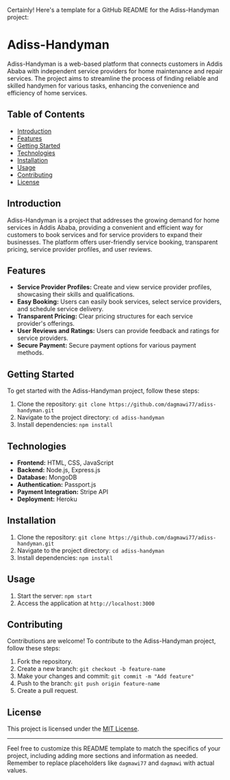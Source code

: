 Certainly! Here's a template for a GitHub README for the Adiss-Handyman project:

# Adiss-Handyman

Adiss-Handyman is a web-based platform that connects customers in Addis Ababa with independent service providers for home maintenance and repair services. The project aims to streamline the process of finding reliable and skilled handymen for various tasks, enhancing the convenience and efficiency of home services.

## Table of Contents

- [Introduction](#introduction)
- [Features](#features)
- [Getting Started](#getting-started)
- [Technologies](#technologies)
- [Installation](#installation)
- [Usage](#usage)
- [Contributing](#contributing)
- [License](#license)

## Introduction

Adiss-Handyman is a project that addresses the growing demand for home services in Addis Ababa, providing a convenient and efficient way for customers to book services and for service providers to expand their businesses. The platform offers user-friendly service booking, transparent pricing, service provider profiles, and user reviews.

## Features

- **Service Provider Profiles:** Create and view service provider profiles, showcasing their skills and qualifications.
- **Easy Booking:** Users can easily book services, select service providers, and schedule service delivery.
- **Transparent Pricing:** Clear pricing structures for each service provider's offerings.
- **User Reviews and Ratings:** Users can provide feedback and ratings for service providers.
- **Secure Payment:** Secure payment options for various payment methods.

## Getting Started

To get started with the Adiss-Handyman project, follow these steps:

1. Clone the repository: `git clone https://github.com/dagmawi77/adiss-handyman.git`
2. Navigate to the project directory: `cd adiss-handyman`
3. Install dependencies: `npm install`

## Technologies

- **Frontend:** HTML, CSS, JavaScript
- **Backend:** Node.js, Express.js
- **Database:** MongoDB
- **Authentication:** Passport.js
- **Payment Integration:** Stripe API
- **Deployment:** Heroku

## Installation

1. Clone the repository: `git clone https://github.com/dagmawi77/adiss-handyman.git`
2. Navigate to the project directory: `cd adiss-handyman`
3. Install dependencies: `npm install`

## Usage

1. Start the server: `npm start`
2. Access the application at `http://localhost:3000`

## Contributing

Contributions are welcome! To contribute to the Adiss-Handyman project, follow these steps:

1. Fork the repository.
2. Create a new branch: `git checkout -b feature-name`
3. Make your changes and commit: `git commit -m "Add feature"`
4. Push to the branch: `git push origin feature-name`
5. Create a pull request.

## License

This project is licensed under the [MIT License](LICENSE).

---

Feel free to customize this README template to match the specifics of your project, including adding more sections and information as needed. Remember to replace placeholders like `dagmawi77` and `dagmawi` with actual values.
